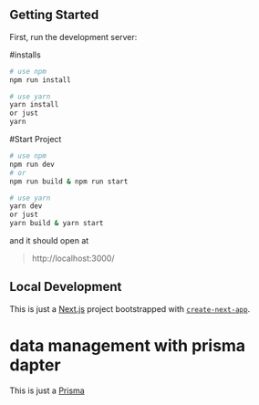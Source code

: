 ## Getting Started

First, run the development server:


#installs
```bash
# use npm
npm run install

# use yarn
yarn install
or just
yarn
```

#Start Project
```bash
# use npm
npm run dev
# or
npm run build & npm run start

# use yarn
yarn dev
or just
yarn build & yarn start
```

and it should open at

> http://localhost:3000/
## Local Development

This is just a [Next.js](https://nextjs.org/) project bootstrapped with [`create-next-app`](https://github.com/vercel/next.js/tree/canary/packages/create-next-app).

# data management with prisma dapter
This is just a [Prisma](https://www.prisma.io/)
